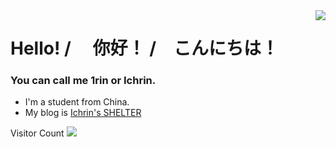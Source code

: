 <img align="right" src="https://github-readme-stats.vercel.app/api?username=1rin&show_icons=true&theme=vue&hide_title=true" />

# Hello! / 　你好！ /　こんにちは！

### You can call me 1rin or Ichrin.

- I'm a student from China.
- My blog is [Ichrin's SHELTER](https://shelter.ichrin.eu.org)

Visitor Count
[![](https://steins-gate-visitor-count.greenhandatsjtu.repl.co/{USERNAME})](https://github.com/greenhandatsjtu/steins-gate-visitor-count)
